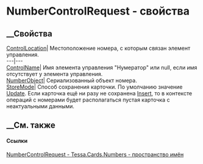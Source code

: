 # NumberControlRequest - свойства
##  __Свойства
[ControlLocation](P_Tessa_Cards_Numbers_NumberControlRequest_ControlLocation.htm)|
Местоположение номера, с которым связан элемент управления.  
---|---  
[ControlName](P_Tessa_Cards_Numbers_NumberControlRequest_ControlName.htm)|
Имя элемента управления "Нумератор" или null, если имя отсутствует у элемента
управления.  
[NumberObject](P_Tessa_Cards_Numbers_NumberControlRequest_NumberObject.htm)|
Сериализованный объект номера.  
[StoreMode](P_Tessa_Cards_Numbers_NumberControlRequest_StoreMode.htm)|  Способ
сохранения карточки. По умолчанию значение
[Update](T_Tessa_Cards_CardStoreMode.htm). Если карточка ещё ни разу не
сохранена [Insert](T_Tessa_Cards_CardStoreMode.htm), то в контексте операций с
номерами будет располагаться пустая карточка с неактуальными данными.  
## __См. также
#### Ссылки
[NumberControlRequest - ](T_Tessa_Cards_Numbers_NumberControlRequest.htm)
[Tessa.Cards.Numbers - пространство имён](N_Tessa_Cards_Numbers.htm)
